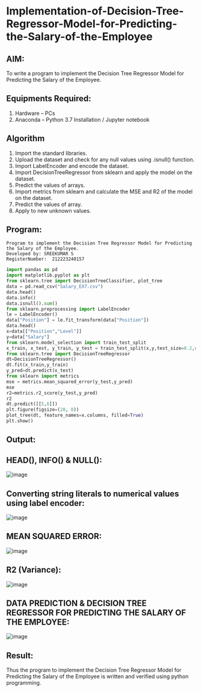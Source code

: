 # Implementation-of-Decision-Tree-Regressor-Model-for-Predicting-the-Salary-of-the-Employee

## AIM:
To write a program to implement the Decision Tree Regressor Model for Predicting the Salary of the Employee.

## Equipments Required:
1. Hardware – PCs
2. Anaconda – Python 3.7 Installation / Jupyter notebook

## Algorithm
1. Import the standard libraries.
2. Upload the dataset and check for any null values using .isnull() function.
3. Import LabelEncoder and encode the dataset.
4. Import DecisionTreeRegressor from sklearn and apply the model on the dataset.
5. Predict the values of arrays.
6. Import metrics from sklearn and calculate the MSE and R2 of the model on the dataset.
7. Predict the values of array.
8. Apply to new unknown values.


## Program:
```
Program to implement the Decision Tree Regressor Model for Predicting the Salary of the Employee.
Developed by: SREEKUMAR S
RegisterNumber:  212223240157
```
```python
import pandas as pd
import matplotlib.pyplot as plt
from sklearn.tree import DecisionTreeClassifier, plot_tree
data = pd.read_csv("Salary_EX7.csv")
data.head()
data.info()
data.isnull().sum()
from sklearn.preprocessing import LabelEncoder
le = LabelEncoder()
data["Position"] = le.fit_transform(data["Position"])
data.head()
x=data[["Position","Level"]]
y=data["Salary"]
from sklearn.model_selection import train_test_split
x_train, x_test, y_train, y_test = train_test_split(x,y,test_size=0.2,random_state=2)
from sklearn.tree import DecisionTreeRegressor
dt=DecisionTreeRegressor()
dt.fit(x_train,y_train)
y_pred=dt.predict(x_test)
from sklearn import metrics
mse = metrics.mean_squared_error(y_test,y_pred)
mse
r2=metrics.r2_score(y_test,y_pred)
r2
dt.predict([[5,6]])
plt.figure(figsize=(20, 8))
plot_tree(dt, feature_names=x.columns, filled=True)
plt.show()
```

## Output:
## HEAD(), INFO() & NULL():
![image](https://github.com/guru14789/Implementation-of-Decision-Tree-Regressor-Model-for-Predicting-the-Salary-of-the-Employee/assets/151705853/9d61fa6c-a4d5-4f37-913b-97551f46557c)

## Converting string literals to numerical values using label encoder:
![image](https://github.com/guru14789/Implementation-of-Decision-Tree-Regressor-Model-for-Predicting-the-Salary-of-the-Employee/assets/151705853/f00a1271-c7b2-409c-ae76-74c3004e0c6d)

## MEAN SQUARED ERROR:
![image](https://github.com/guru14789/Implementation-of-Decision-Tree-Regressor-Model-for-Predicting-the-Salary-of-the-Employee/assets/151705853/3455f9e4-7c78-4374-a417-b70b5f6a6734)

## R2 (Variance):
![image](https://github.com/guru14789/Implementation-of-Decision-Tree-Regressor-Model-for-Predicting-the-Salary-of-the-Employee/assets/151705853/2541222f-9211-49aa-83aa-b5a7b6c6b056)

## DATA PREDICTION & DECISION TREE REGRESSOR FOR PREDICTING THE SALARY OF THE EMPLOYEE:
![image](https://github.com/guru14789/Implementation-of-Decision-Tree-Regressor-Model-for-Predicting-the-Salary-of-the-Employee/assets/151705853/958d2149-85e1-49b7-a5f7-00c93d753b33)


## Result:
Thus the program to implement the Decision Tree Regressor Model for Predicting the Salary of the Employee is written and verified using python programming.
